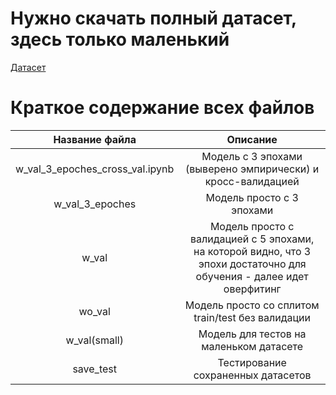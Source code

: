 # Нужно скачать полный датасет, здесь только маленький
[Датасет](https://grouplens.org/datasets/movielens/latest/)

# Краткое содержание всех файлов

| Название файла | Описание |
|:---------:|:---------:|
| w_val_3_epoches_cross_val.ipynb | Модель с 3 эпохами (выверено эмпирически) и кросс-валидацией |
| w_val_3_epoches | Модель просто с 3 эпохами |
| w_val | Модель просто с валидацией с 5 эпохами, на которой видно, что 3 эпохи достаточно для обучения - далее идет оверфитинг |
| wo_val | Модель просто со сплитом train/test без валидации |
| w_val(small) | Модель для тестов на маленьком датасете |
| save_test | Тестирование сохраненных датасетов |